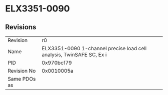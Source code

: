 # ELX3351-0090

## Revisions
<table>
<tr>
<td>Revision</td>
<td>r0</td>
</tr>
<tr>
<td>Name</td>
<td>ELX3351-0090 1-channel precise load cell analysis, TwinSAFE SC, Ex i</td>
</tr>
<tr>
<td>PID</td>
<td>0x970bcf79</td>
</tr>
<tr>
<td>Revision No</td>
<td>0x0010005a</td>
</tr>
<tr>
<td>Same PDOs as</td>
<td></td>
</tr>
</table>
